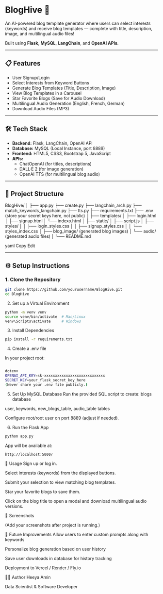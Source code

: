 
# BlogHive 🐝

An AI-powered blog template generator where users can select interests (keywords) and receive blog templates — complete with title, description, image, and multilingual audio files!

Built using **Flask**, **MySQL**, **LangChain**, and **OpenAI APIs**.

---

## 📋 Features

- User Signup/Login
- Select Interests from Keyword Buttons
- Generate Blog Templates (Title, Description, Image)
- View Blog Templates in a Carousel
- Star Favorite Blogs (Save for Audio Download)
- Multilingual Audio Generation (English, French, German)
- Download Audio Files (MP3)

---

## 🛠️ Tech Stack

- **Backend:** Flask, LangChain, OpenAI API
- **Database:** MySQL (Local Instance, port 8889)
- **Frontend:** HTML5, CSS3, Bootstrap 5, JavaScript
- **APIs:** 
  - ChatOpenAI (for titles, descriptions)
  - DALL·E 2 (for image generation)
  - OpenAI TTS (for multilingual blog audio)

---

## 📁 Project Structure

BlogHive/ │ ├── app.py ├── create.py ├── langchain_arch.py ├── match_keywords_langchain.py ├── tts.py ├── requirements.txt ├── .env (store your secret keys here, not public) │ ├── templates/ │ ├── login.html │ ├── signup.html │ └── indexo.html │ ├── static/ │ ├── script.js │ ├── styles/ │ │ ├── login_styles.css │ │ ├── signup_styles.css │ │ └── styles_index.css │ ├── blog_image/ (generated blog images) │ └── audio/ (generated audio files) │ └── README.md

yaml
Copy
Edit

---

## ⚙️ Setup Instructions

### 1. Clone the Repository
```bash
git clone https://github.com/yourusername/BlogHive.git
cd BlogHive
```

2. Set up a Virtual Environment
```bash
python -m venv venv
source venv/bin/activate  # Mac/Linux
venv\Scripts\activate     # Windows
```

3. Install Dependencies
```bash
pip install -r requirements.txt
```
4. Create a .env file

In your project root:
```bash

dotenv
OPENAI_API_KEY=sk-xxxxxxxxxxxxxxxxxxxxxxxxxxxx
SECRET_KEY=your_flask_secret_key_here
(Never share your .env file publicly.)
```

5. Set Up MySQL Database
Run the provided SQL script to create:
blogs database

user, keywords, new_blogs_table, audio_table tables

Configure root/root user on port 8889 (adjust if needed).

6. Run the Flask App
```bash
python app.py
```
App will be available at:

```
http://localhost:5000/
```
🚀 Usage
Sign up or log in.

Select interests (keywords) from the displayed buttons.

Submit your selection to view matching blog templates.

Star your favorite blogs to save them.

Click on the blog title to open a modal and download multilingual audio versions.

📸 Screenshots

(Add your screenshots after project is running.)

🧠 Future Improvements
Allow users to enter custom prompts along with keywords

Personalize blog generation based on user history

Save user downloads in database for history tracking

Deployment to Vercel / Render / Fly.io

🧑‍💻 Author
Heeya Amin

Data Scientist & Software Developer







